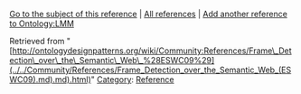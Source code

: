 [Go to the subject of this reference](../../Ontology/LMM.md "Ontology:LMM") | [All references](../../Community/References.1.md "Community:References") | [Add another reference to Ontology:LMM](http://ontologydesignpatterns.org/wiki/Special:AddData/Reference?Reference[Subject]=Ontology:LMM&subject=Ontology:LMM)


Retrieved from "[http://ontologydesignpatterns.org/wiki/Community:References/Frame\_Detection\_over\_the\_Semantic\_Web\_%28ESWC09%29](../../Community/References/Frame_Detection_over_the_Semantic_Web_(ESWC09).md).md).html)"
 [Category](http://ontologydesignpatterns.org/wiki/Special:Categories "Special:Categories"): [Reference](../../Category/Reference.md "Category:Reference")